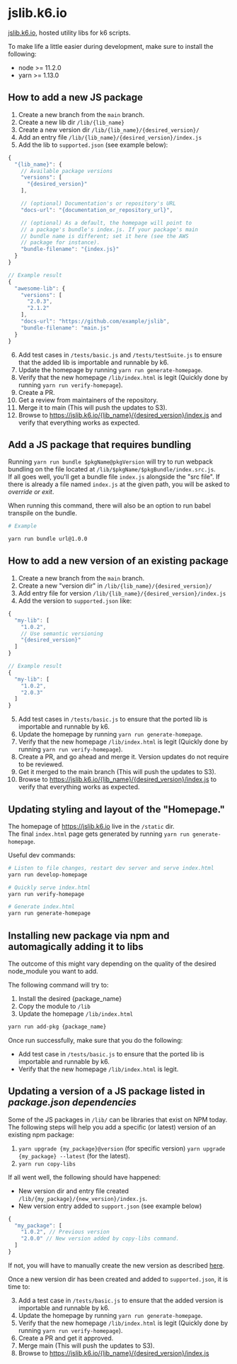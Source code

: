 # jslib.k6.io

[jslib.k6.io](http://jslib.k6.io), hosted utility libs for k6 scripts.

To make life a little easier during development, make sure to install the following:

- node >= 11.2.0
- yarn >= 1.13.0

## How to add a new JS package

1. Create a new branch from the `main` branch.
2. Create a new lib dir `/lib/{lib_name}`
3. Create a new version dir `/lib/{lib_name}/{desired_version}/`
4. Add an entry file `/lib/{lib_name}/{desired_version}/index.js`
5. Add the lib to `supported.json` (see example below):

```javascript
{
  "{lib_name}": {
    // Available package versions
    "versions": [
      "{desired_version}"
    ],

    // (optional) Documentation's or repository's URL
    "docs-url": "{documentation_or_repository_url}",

    // (optional) As a default, the homepage will point to
    // a package's bundle's index.js. If your package's main
    // bundle name is different; set it here (see the AWS
    // package for instance).
    "bundle-filename": "{index.js}"
  }
}

// Example result
{
  "awesome-lib": {
    "versions": [
      "2.0.3",
      "2.1.2"
    ],
    "docs-url": "https://github.com/example/jslib",
    "bundle-filename": "main.js"
  }
}
```

6. Add test cases in `/tests/basic.js` and `/tests/testSuite.js` to ensure that the added lib is importable and runnable by k6.
7. Update the homepage by running `yarn run generate-homepage`.
8. Verify that the new homepage `/lib/index.html` is legit (Quickly done by running `yarn run verify-homepage`).
9. Create a PR.
10. Get a review from maintainers of the repository.
11. Merge it to main (This will push the updates to S3).
11. Browse to https://jslib.k6.io/{lib_name}/{desired_version}/index.js and verify that everything works as expected.

## Add a JS package that requires bundling

Running `yarn run bundle $pkgName@pkgVersion` will try to run webpack bundling on the file located at `/lib/$pkgName/$pkgBundle/index.src.js`.\
If all goes well, you'll get a bundle file `index.js` alongside the "src file".
If there is already a file named `index.js` at the given path, you will be asked to _override or exit_.

When running this command, there will also be an option to run babel transpile on the bundle.

```sh
# Example

yarn run bundle url@1.0.0
```

## How to add a new version of an existing package

1. Create a new branch from the `main` branch.
2. Create a new "version dir" in `/lib/{lib_name}/{desired_version}/`
3. Add entry file for version `/lib/{lib_name}/{desired_version}/index.js`
4. Add the version to `supported.json` like:

```javascript
{
  "my-lib": [
    "1.0.2",
    // Use semantic versioning
    "{desired_version}"
  ]
}

// Example result
{
  "my-lib": [
    "1.0.2",
    "2.0.3"
  ]
}
```

5. Add test cases in `/tests/basic.js` to ensure that the ported lib is importable and runnable by k6.
6. Update the homepage by running `yarn run generate-homepage`.
7. Verify that the new homepage `/lib/index.html` is legit (Quickly done by running `yarn run verify-homepage`).
8. Create a PR, and go ahead and merge it. Version updates do not require to be reviewed.
9. Get it merged to the main branch (This will push the updates to S3).
10. Browse to https://jslib.k6.io/{lib_name}/{desired_version}/index.js to verify that everything works as expected.

## Updating styling and layout of the "Homepage."

The homepage of https://jslib.k6.io live in the `/static` dir.\
The final `index.html` page gets generated by running `yarn run generate-homepage`.

Useful dev commands:

```bash
# Listen to file changes, restart dev server and serve index.html
yarn run develop-homepage

# Quickly serve index.html
yarn run verify-homepage

# Generate index.html
yarn run generate-homepage
```

## Installing new package via npm and automagically adding it to libs

The outcome of this might vary depending on the quality of the desired node_module you want to add.

The following command will try to:

1. Install the desired {package_name}
2. Copy the module to `/lib`
3. Update the homepage `/lib/index.html`

```bash
yarn run add-pkg {package_name}
```

Once run successfully, make sure that you do the following:

- Add test case in `/tests/basic.js` to ensure that the ported lib is importable and runnable by k6.
- Verify that the new homepage `/lib/index.html` is legit.

## Updating a version of a JS package listed in _package.json dependencies_

Some of the JS packages in `/lib/` can be libraries that exist on NPM today.
The following steps will help you add a specific (or latest) version of an existing npm package:

1. `yarn upgrade {my_package}@version` (for specific version) `yarn upgrade {my_package} --latest` (for the latest).
2. `yarn run copy-libs`

If all went well, the following should have happened:

- New version dir and entry file created `/lib/{my_package}/{new_version}/index.js`.
- New version entry added to `support.json` (see example below)

```javascript
{
  "my_package": [
    "1.0.2", // Previous version
    "2.0.0" // New version added by copy-libs command.
  ]
}
```

If not, you will have to manually create the new version as described [here](#how-to-add-a-new-version-of-an-existing-package).

Once a new version dir has been created and added to `supported.json`, it is time to:

3. Add a test case in `/tests/basic.js` to ensure that the added version is importable and runnable by k6.
4. Update the homepage by running `yarn run generate-homepage`.
5. Verify that the new homepage `/lib/index.html` is legit (Quickly done by running `yarn run verify-homepage`).
6. Create a PR and get it approved.
7. Merge main (This will push the updates to S3).
8. Browse to https://jslib.k6.io/{lib_name}/{desired_version}/index.js